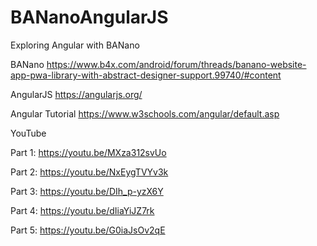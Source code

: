 # BANanoAngularJS
Exploring Angular with BANano

BANano
https://www.b4x.com/android/forum/threads/banano-website-app-pwa-library-with-abstract-designer-support.99740/#content

AngularJS
https://angularjs.org/

Angular Tutorial
https://www.w3schools.com/angular/default.asp

YouTube

Part 1: https://youtu.be/MXza312svUo

Part 2: https://youtu.be/NxEygTVYv3k

Part 3: https://youtu.be/DIh_p-yzX6Y

Part 4: https://youtu.be/dIiaYiJZ7rk

Part 5: https://youtu.be/G0iaJsOv2qE

